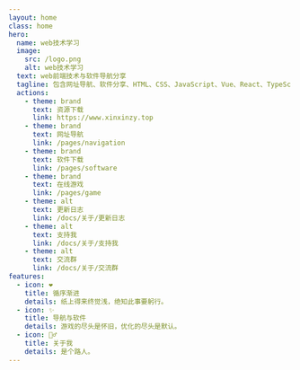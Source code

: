 ```yaml
---
layout: home
class: home
hero:
  name: web技术学习
  image:
    src: /logo.png
    alt: web技术学习
  text: web前端技术与软件导航分享
  tagline: 包含网址导航、软件分享、HTML、CSS、JavaScript、Vue、React、TypeScript、Node.js...
  actions:
    - theme: brand
      text: 资源下载
      link: https://www.xinxinzy.top
    - theme: brand
      text: 网址导航
      link: /pages/navigation
    - theme: brand
      text: 软件下载
      link: /pages/software
    - theme: brand
      text: 在线游戏
      link: /pages/game
    - theme: alt
      text: 更新日志
      link: /docs/关于/更新日志
    - theme: alt
      text: 支持我
      link: /docs/关于/支持我
    - theme: alt
      text: 交流群
      link: /docs/关于/交流群
features:
  - icon: ❤
    title: 循序渐进
    details: 纸上得来终觉浅，绝知此事要躬行。
  - icon: ✨
    title: 导航与软件
    details: 游戏的尽头是怀旧，优化的尽头是默认。
  - icon: 🚶‍♂️
    title: 关于我
    details: 是个路人。
---
```


<script setup>
import GithubChart from './components/GithubChart.vue'
import SitePv from './components/SitePv.vue'
</script>

<GithubChart />

<SitePv />

